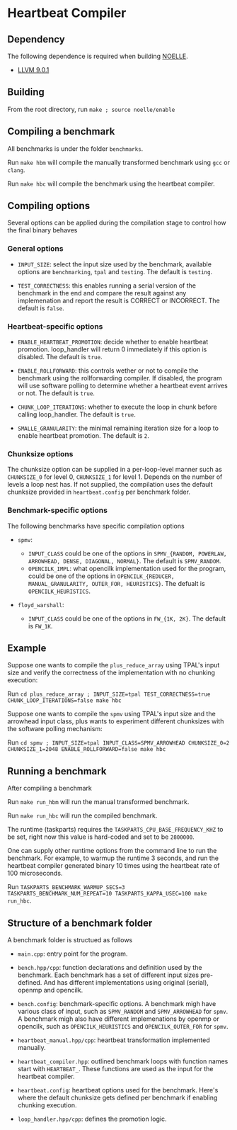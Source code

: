# Heartbeat Compiler

## Dependency

The following dependence is required when building [NOELLE](https://github.com/arcana-lab/noelle).
* [LLVM 9.0.1](https://releases.llvm.org/download.html)


## Building

From the root directory, run `make ; source noelle/enable`


## Compiling a benchmark

All benchmarks is under the folder `benchmarks`.

Run `make hbm` will compile the manually transformed benchmark using `gcc` or `clang`.

Run `make hbc` will compile the benchmark using the heartbeat compiler.


## Compiling options

Several options can be applied during the compilation stage to control how the final binary behaves

### General options
- `INPUT_SIZE`: select the input size used by the benchmark, available options are `benchmarking`, `tpal` and `testing`. The default is `testing`.

- `TEST_CORRECTNESS`: this enables running a serial version of the benchmark in the end and compare the result against any implemenation and report the result is CORRECT or INCORRECT. The default is `false`.

### Heartbeat-specific options
- `ENABLE_HEARTBEAT_PROMOTION`: decide whether to enable heartbeat promotion. loop_handler will return 0 immediately if this option is disabled. The default is `true`.

- `ENABLE_ROLLFORWARD`: this controls wether or not to compile the benchmark using the rollforwarding compiler. If disabled, the program will use software polling to determine whether a heartbeat event arrives or not. The default is `true`.

- `CHUNK_LOOP_ITERATIONS`: whether to execute the loop in chunk before calling loop_handler. The default is `true`.

- `SMALLE_GRANULARITY`: the minimal remaining iteration size for a loop to enable heartbeat promotion. The default is `2`.

### Chunksize options
The chunksize option can be supplied in a per-loop-level manner such as `CHUNKSIZE_0` for level 0, `CHUNKSIZE_1` for level 1. Depends on the number of levels a loop nest has. If not supplied, the compilation uses the default chunksize provided in `heartbeat.config` per benchmark folder.

### Benchmark-specific options
The following benchmarks have specific compilation options
- `spmv`:
  - `INPUT_CLASS` could be one of the options in `SPMV_{RANDOM, POWERLAW, ARROWHEAD, DENSE, DIAGONAL, NORMAL}`. The default is `SPMV_RANDOM`.
  - `OPENCILK_IMPL`: what opencilk implementation used for the program, could be one of the options in `OPENCILK_{REDUCER, MANUAL_GRANULARITY, OUTER_FOR, HEURISTICS}`. The defualt is `OPENCILK_HEURISTICS`.

- `floyd_warshall`:
  - `INPUT_CLASS` could be one of the options in `FW_{1K, 2K}`. The default is `FW_1K`.


## Example

Suppose one wants to compile the `plus_reduce_array` using TPAL's input size and verify the correctness of the implementation with no chunking execution:

Run `cd plus_reduce_array ; INPUT_SIZE=tpal TEST_CORRECTNESS=true CHUNK_LOOP_ITERATIONS=false make hbc`

Suppose one wants to compile the `spmv` using TPAL's input size and the arrowhead input class, plus wants to experiment different chunksizes with the software polling mechanism:

Run `cd spmv ; INPUT_SIZE=tpal INPUT_CLASS=SPMV_ARROWHEAD CHUNKSIZE_0=2 CHUNKSIZE_1=2048 ENABLE_ROLLFORWARD=false make hbc`


## Running a benchmark

After compiling a benchmark

Run `make run_hbm` will run the manual transformed benchmark.

Run `make run_hbc` will run the compiled benchmark.

The runtime (taskparts) requires the `TASKPARTS_CPU_BASE_FREQUENCY_KHZ` to be set, right now this value is hard-coded and set to be `2800000`.

One can supply other runtime options from the command line to run the benchmark. For example, to warmup the runtime 3 seconds, and run the heartbeat compiler generated binary 10 times using the heartbeat rate of 100 microseconds.

Run `TASKPARTS_BENCHMARK_WARMUP_SECS=3 TASKPARTS_BENCHMARK_NUM_REPEAT=10 TASKPARTS_KAPPA_USEC=100 make run_hbc`.


## Structure of a benchmark folder

A benchmark folder is structued as follows

- `main.cpp`: entry point for the program.

- `bench.hpp/cpp`: function declarations and definition used by the benchmark. Each benchmark has a set of different input sizes pre-defined. And has different implementations using original (serial), openmp and opencilk.

- `bench.config`: benchmark-specific options. A benchmark migh have various class of input, such as `SPMV_RANDOM` and `SPMV_ARROWHEAD` for `spmv`. A benchmark migh also have different implemenations by openmp or opencilk, such as `OPENCILK_HEURISTICS` and `OPENCILK_OUTER_FOR` for `spmv`.

- `heartbeat_manual.hpp/cpp`: heartbeat transformation implemented manually.

- `heartbeat_compiler.hpp`: outlined benchmark loops with function names start with `HEARTBEAT_`. These functions are used as the input for the heartbeat compiler.

- `heartbeat.config`: heartbeat options used for the benchmark. Here's where the default chunksize gets defined per benchmark if enabling chunking execution.

- `loop_handler.hpp/cpp`: defines the promotion logic.
